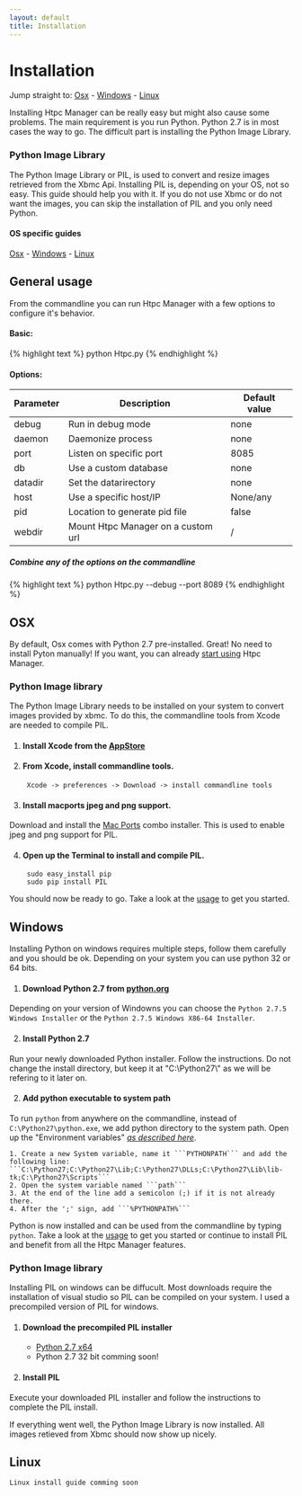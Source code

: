 ```yaml
---
layout: default
title: Installation
---
```


# Installation

Jump straight to:
[Osx](#osx) - [Windows](#windows) - [Linux](#linux)

Installing Htpc Manager can be really easy but might also cause some problems. The main requirement is you run Python. Python 2.7 is in most cases the way to go. The difficult part is installing the Python Image Library.

### Python Image Library
The Python Image Library or PIL, is used to convert and resize images retrieved from the Xbmc Api. Installing PIL is, depending on your OS, not so easy. This guide should help you with it. If you do not use Xbmc or do not want the images, you can skip the installation of PIL and you only need Python.

#### OS specific guides
[Osx](#osx) - [Windows](#windows) - [Linux](#linux)

## General usage
From the commandline you can run Htpc Manager with a few options to configure it's behavior.

#### Basic:
{% highlight text %}
python Htpc.py
{% endhighlight %}

#### Options:
Parameter | Description                        | Default value
--------- | ---------------------------------- | --------
debug     | Run in debug mode                  | none
daemon    | Daemonize process                  | none
port      | Listen on specific port            | 8085
db        | Use a custom database              | none
datadir   | Set the datarirectory              | none
host      | Use a specific host/IP             | None/any
pid       | Location to generate pid file      | false
webdir    | Mount Htpc Manager on a custom url | /


##### Combine any of the options on the commandline

{% highlight text %}
python Htpc.py --debug --port 8089
{% endhighlight %}

## OSX

By default, Osx comes with Python 2.7 pre-installed. Great! No need to install Pyton manually! If you want, you can already [start using](#general_usage) Htpc Manager.

### Python Image library
The Python Image Library needs to be installed on your system to convert images provided by xbmc. To do this, the commandline tools from Xcode are needed to compile PIL.

1. #### Install Xcode from the [AppStore](https://itunes.apple.com/en/app/xcode/id497799835)
2. #### From Xcode, install commandline tools.
        Xcode -> preferences -> Download -> install commandline tools

3. #### Install macports jpeg and png support.
Download and install the [Mac Ports](http://ethan.tira-thompson.com/Mac_OS_X_Ports.html) combo installer. This is used to enable jpeg and png support for PIL.

4. #### Open up the Terminal to install and compile PIL.
        sudo easy_install pip
        sudo pip install PIL


You should now be ready to go. Take a look at the [usage](#general_usage) to get you started.

## Windows

Installing Python on windows requires multiple steps, follow them carefully and you should be ok. Depending on your system you can use python 32 or 64 bits.

1. #### Download Python 2.7 from [python.org](http://www.python.org/download/)
Depending on your version of Windowns you can choose the ```Python 2.7.5 Windows Installer``` or the ```Python 2.7.5 Windows X86-64 Installer```.

2. #### Install Python 2.7
Run your newly downloaded Python installer. Follow the instructions. Do not change the install directory, but keep it at "C:\Python27\\" as we will be refering to it later on.

2. #### Add python executable to system path
To run ```python``` from anywhere on the commandline, instead of ```C:\Python27\python.exe```, we add python directory to the system path. Open up the "Environment variables" *[as described here](http://www.howtogeek.com/118594/how-to-edit-your-system-path-for-easy-command-line-access/)*.

    1. Create a new System variable, name it ```PYTHONPATH``` and add the following line:
    ```C:\Python27;C:\Python27\Lib;C:\Python27\DLLs;C:\Python27\Lib\lib-tk;C:\Python27\Scripts```
    2. Open the system variable named ```path```
    3. At the end of the line add a semicolon (;) if it is not already there.
    4. After the ';' sign, add ```%PYTHONPATH%```

Python is now installed and can be used from the commandline by typing ```python```. Take a look at the [usage](#general_usage) to get you started or continue to install PIL and benefit from all the Htpc Manager features.


### Python Image library
Installing PIL on windows can be diffucult. Most downloads require the installation of visual studio so PIL can be compiled on your system. I used a precompiled version of PIL for windows.

1. #### Download the precompiled PIL installer
    * [Python 2.7 x64](https://mega.co.nz/#!8sUimBZY!NmMElxyKpCsVW9iN1AXzPhyiAIEQvTxtYHjwsL2JUVE)
    * Python 2.7 32 bit comming soon!
2. #### Install PIL
Execute your downloaded PIL installer and follow the instructions to complete the PIL install.

If everything went well, the Python Image Library is now installed. All images retieved from Xbmc should now show up nicely.

## Linux
```Linux install guide comming soon```